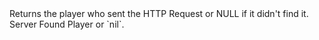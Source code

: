 <function name="GetPlayer" parent="HttpRequest" type="classfunc">
	<description>
		Returns the player who sent the HTTP Request or NULL if it didn't find it.
		<added version="0.7"></added>
	</description>
	<realm>Server</realm>
	<rets>
		<ret name="player" type="Player">Found <page>Player</page> or `nil`.</ret>
	</rets>
</function>